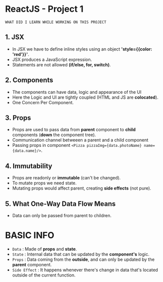 # ReactJS - Project 1

`WHAT DID I LEARN WHILE WORKING ON THIS PROJECT`

## 1. JSX

- In JSX we have to define inline styles using an object **'style={{color: 'red'}}'**.
- JSX produces a JavaScript expression.
- Statements are not allowed **(if/else, for, switch)**.

## 2. Components

- The components can have data, logic and appearance of the UI
- Here the Logic and UI are tightly coupled (HTML and JS are **colocated**).
- One Concern Per Component.

## 3. Props

- Props are used to pass data from **parent** component to **child** components (**down** the component tree).
- Communication channel betweeen a parent and a child component
- Passing props in component `<Pizza pizzaImg={data.photoName}
name={data.name}/>`.

## 4. Immutability

- Props are readonly or **immutable** (can't be changed).
- To mutate props we need state.
- Mutating props would affect parent, creating **side effects** (not pure).

## 5. What One-Way Data Flow Means

- Data can only be passed from parent to children.

# **BASIC INFO**

- `Data` : Made of **props** and **state**.
- `State` : Internal data that can be
  updated by the **component's** logic.
- `Props` : Data coming from the
  **outside**, and can only be updated by the **parent** component.
- `Side Effect` : It happens whenever there's change in data that's located outside of the
  current function.
